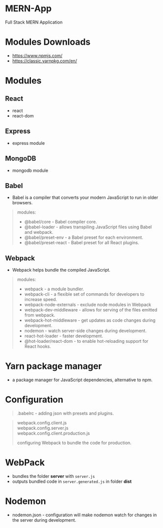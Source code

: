 # MERN-App
Full Stack MERN Application

# Modules Downloads #
* https://www.npmjs.com/
* https://classic.yarnpkg.com/en/
# #

# Modules #

## React ##
* react
* react-dom
## Express ##
* express module
## MongoDB ##
* mongodb module

## Babel ##
- Babel is a compiler that converts your modern JavaScript to run in older browsers.
> modules: 
> - @babel/core - Babel compiler core.
> - @babel-loader - allows transpiling JavaScript files using Babel and webpack.
> - @babel/preset-env - a Babel preset for each environment.
> - @babel/preset-react - Babel preset for all React plugins.

## Webpack ##
- Webpack helps bundle the compiled JavaScript.
> modules: 
> - webpack - a module bundler.
> - webpack-cli - a flexible set of commands for developers to increase speed.
> - webpack-node-externals - exclude node modules in Webpack
> - webpack-dev-middleware - allows for serving of the files emitted from webpack.
> - webpack-hot-middleware - get updates as code changes during development.
> - nodemon - watch server-side changes during development.
> - react-hot-loader - faster development.
> - @hot-loader/react-dom - to enable hot-reloading support for React hooks.

# Yarn package manager #
- a package manager for JavaScript dependencies, alternative to npm.
# #

# Configuration #
> .babelrc - adding json with presets and plugins.

> webpack.config.client.js \
> webpack.config.server.js \
> webpack.config.client.production.js
> 
> configuring Webpack to bundle the code for production.

# WebPack #
* bundles the folder **server** with ```server.js```
* outputs bundled code in ```server.generated.js``` in folder **dist**

# Nodemon #
* nodemon.json - configuration will make nodemon watch for changes in the server during development.







